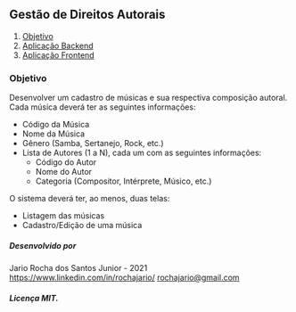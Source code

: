 ## Gestão de Direitos Autorais
1. [Objetivo](#objetivo)
2. [Aplicação Backend](https://github.com/rochajario/Gestao-Composicoes-Autorais/tree/main/Gestao-Composicoes-Autorais-Api)
3. [Aplicação Frontend](https://github.com/rochajario/Gestao-Composicoes-Autorais/tree/main/Gestao-Composicoes-Autorais-Ui)

### Objetivo
Desenvolver um cadastro de músicas e sua respectiva composição autoral. Cada música deverá ter as seguintes informações:
 - Código da Música
 - Nome da Música
 - Gênero (Samba, Sertanejo, Rock, etc.)
 - Lista de Autores (1 a N), cada um com as seguintes informações:
	 - Código do Autor
	 - Nome do Autor
	 - Categoria (Compositor, Intérprete, Músico, etc.)
	 
O sistema deverá ter, ao menos, duas telas:
 - Listagem das músicas
 - Cadastro/Edição de uma música

##### Desenvolvido por
Jario Rocha dos Santos Junior - 2021 
https://www.linkedin.com/in/rochajario/
rochajario@gmail.com
##### Licença MIT.
